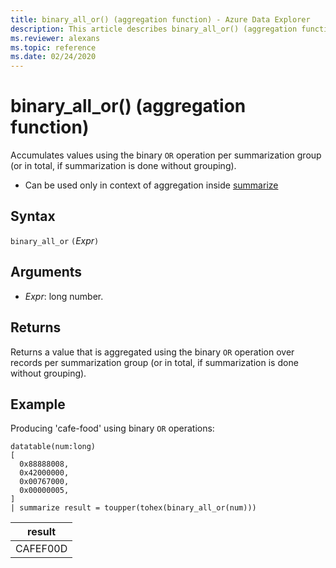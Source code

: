 ```yaml
---
title: binary_all_or() (aggregation function) - Azure Data Explorer
description: This article describes binary_all_or() (aggregation function) in Azure Data Explorer.
ms.reviewer: alexans
ms.topic: reference
ms.date: 02/24/2020
---
```

# binary_all_or() (aggregation function)

Accumulates values using the binary `OR` operation per summarization group (or in total, if summarization is done without grouping).

* Can be used only in context of aggregation inside [summarize](summarizeoperator.md)

## Syntax

`binary_all_or` `(`*Expr*`)`

## Arguments

* *Expr*: long number.

## Returns

Returns a value that is aggregated using the binary `OR` operation over records per summarization group (or in total, if summarization is done without grouping).

## Example

Producing 'cafe-food' using binary `OR` operations:

<!-- csl: https://help.kusto.windows.net/Samples -->
```kusto
datatable(num:long)
[
  0x88888008,
  0x42000000,
  0x00767000,
  0x00000005, 
]
| summarize result = toupper(tohex(binary_all_or(num)))
```

|result|
|---|
|CAFEF00D|
